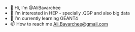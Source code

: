 - 👋 Hi, I’m @AliBavarchee
- 👀 I’m interested in HEP - specially \.QGP and also big data 
- 🌱 I’m currently learning GEANT4
- 📫 How to reach me Ali.Bavarchee@gmail.com

<!---
AliBavarchee/AliBavarchee is a ✨ special ✨ repository because its `README.md` (this file) appears on your GitHub profile.
You can click the Preview link to take a look at your changes.
--->
